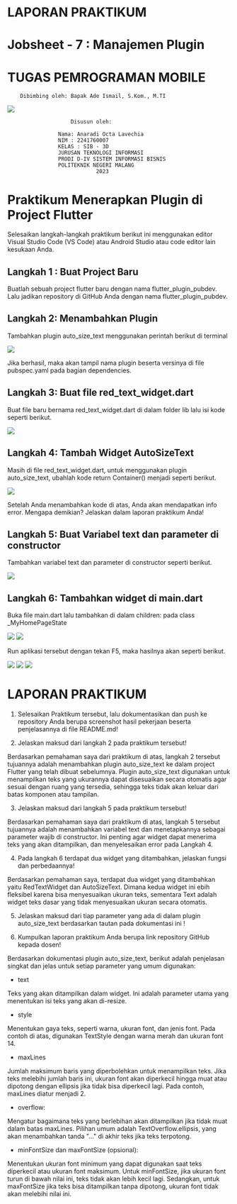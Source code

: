 #                   LAPORAN PRAKTIKUM
#           Jobsheet - 7 : Manajemen Plugin
#               TUGAS PEMROGRAMAN MOBILE
        Dibimbing oleh: Bapak Ade Ismail, S.Kom., M.TI
<img src="logo.jpg">

                        Disusun oleh: 

                    Nama: Anaradi Octa Lavechia
                    NIM : 2241760007
                    KELAS : SIB - 3D
                    JURUSAN TEKNOLOGI INFORMASI
                    PRODI D-IV SISTEM INFORMASI BISNIS
                    POLITEKNIK NEGERI MALANG
                                2023

# Praktikum Menerapkan Plugin di Project Flutter
Selesaikan langkah-langkah praktikum berikut ini menggunakan editor Visual Studio Code (VS Code) atau Android Studio atau code editor lain kesukaan Anda.

## Langkah 1 : Buat Project Baru
Buatlah sebuah project flutter baru dengan nama flutter_plugin_pubdev. Lalu jadikan repository di GitHub Anda dengan nama flutter_plugin_pubdev.

## Langkah 2: Menambahkan Plugin
Tambahkan plugin auto_size_text menggunakan perintah berikut di terminal

<img src="langka2.jpg">

Jika berhasil, maka akan tampil nama plugin beserta versinya di file pubspec.yaml pada bagian dependencies.

## Langkah 3: Buat file red_text_widget.dart
Buat file baru bernama red_text_widget.dart di dalam folder lib lalu isi kode seperti berikut.

<img src="langka3.jpg">

## Langkah 4: Tambah Widget AutoSizeText
Masih di file red_text_widget.dart, untuk menggunakan plugin auto_size_text, ubahlah kode return Container() menjadi seperti berikut.

<img src="langka4.jpg">


Setelah Anda menambahkan kode di atas, Anda akan mendapatkan info error. Mengapa demikian? Jelaskan dalam laporan praktikum Anda!

## Langkah 5: Buat Variabel text dan parameter di constructor
Tambahkan variabel text dan parameter di constructor seperti berikut.

<img src="langkah5.jpg">

## Langkah 6: Tambahkan widget di main.dart
Buka file main.dart lalu tambahkan di dalam children: pada class _MyHomePageState

<img src="langkah6.jpg">

<img src="langkah66.jpg">

Run aplikasi tersebut dengan tekan F5, maka hasilnya akan seperti berikut.

<img src="langkah7.jpg">

<img src="langka7.jpg">

<img src="langka77.jpg">

# LAPORAN PRAKTIKUM

1. Selesaikan Praktikum tersebut, lalu dokumentasikan dan push ke repository Anda berupa screenshot hasil pekerjaan beserta penjelasannya di file README.md!

2. Jelaskan maksud dari langkah 2 pada praktikum tersebut!

Berdasarkan pemahaman saya dari praktikum di atas, langkah 2 tersebut tujuannya adalah menambahkan plugin auto_size_text ke dalam project Flutter yang telah dibuat sebelumnya. Plugin auto_size_text digunakan untuk menampilkan teks yang ukurannya dapat disesuaikan secara otomatis agar sesuai dengan ruang yang tersedia, sehingga teks tidak akan keluar dari batas komponen atau tampilan.

3. Jelaskan maksud dari langkah 5 pada praktikum tersebut!

Berdasarkan pemahaman saya dari praktikum di atas, langkah 5 tersebut tujuannya adalah menambahkan variabel text dan menetapkannya sebagai parameter wajib di constructor. Ini penting agar widget dapat menerima teks yang akan ditampilkan, dan menyelesaikan error pada Langkah 4.

4. Pada langkah 6 terdapat dua widget yang ditambahkan, jelaskan fungsi dan perbedaannya!

Berdasarkan pemahaman saya, terdapat dua widget yang ditambahkan yaitu RedTextWidget dan AutoSizeText. Dimana kedua widget ini ebih fleksibel karena bisa menyesuaikan ukuran teks, sementara Text adalah widget teks dasar yang tidak menyesuaikan ukuran secara otomatis.

5. Jelaskan maksud dari tiap parameter yang ada di dalam plugin auto_size_text berdasarkan tautan pada dokumentasi ini !

6. Kumpulkan laporan praktikum Anda berupa link repository GitHub kepada dosen!

Berdasarkan dokumentasi plugin auto_size_text, berikut adalah penjelasan singkat dan jelas untuk setiap parameter yang umum digunakan:

- text

Teks yang akan ditampilkan dalam widget. Ini adalah parameter utama yang menentukan isi teks yang akan di-resize.

- style

Menentukan gaya teks, seperti warna, ukuran font, dan jenis font. Pada contoh di atas, digunakan TextStyle dengan warna merah dan ukuran font 14.

- maxLines

Jumlah maksimum baris yang diperbolehkan untuk menampilkan teks. Jika teks melebihi jumlah baris ini, ukuran font akan diperkecil hingga muat atau dipotong dengan ellipsis jika tidak bisa diperkecil lagi. Pada contoh, maxLines diatur menjadi 2.

- overflow:

Mengatur bagaimana teks yang berlebihan akan ditampilkan jika tidak muat dalam batas maxLines. Pilihan umum adalah TextOverflow.ellipsis, yang akan menambahkan tanda "..." di akhir teks jika teks terpotong.

- minFontSize dan  maxFontSize (opsional):

Menentukan ukuran font minimum yang dapat digunakan saat teks diperkecil atau ukuran font maksimum. Untuk minFontSize, jika ukuran font turun di bawah nilai ini, teks tidak akan lebih kecil lagi. Sedangkan, untuk maxFontSize jika teks bisa ditampilkan tanpa dipotong, ukuran font tidak akan melebihi nilai ini.